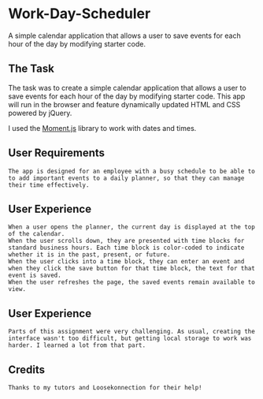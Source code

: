 # Work-Day-Scheduler
A simple calendar application that allows a user to save events for each hour of the day by modifying starter code. 

## The Task

The task was to create a simple calendar application that allows a user to save events for each hour of the day by modifying starter code. This app will run in the browser and feature dynamically updated HTML and CSS powered by jQuery.

I used the [Moment.js](https://momentjs.com/) library to work with dates and times. 

## User Requirements

```
The app is designed for an employee with a busy schedule to be able to to add important events to a daily planner, so that they can manage their time effectively.
```


## User Experience

```
When a user opens the planner, the current day is displayed at the top of the calendar.
When the user scrolls down, they are presented with time blocks for standard business hours. Each time block is color-coded to indicate whether it is in the past, present, or future.
When the user clicks into a time block, they can enter an event and when they click the save button for that time block, the text for that event is saved.
When the user refreshes the page, the saved events remain available to view.
```

## User Experience
```
Parts of this assignment were very challenging. As usual, creating the interface wasn't too difficult, but getting local storage to work was harder. I learned a lot from that part.
```

## Credits
```
Thanks to my tutors and Loosekonnection for their help!
```



